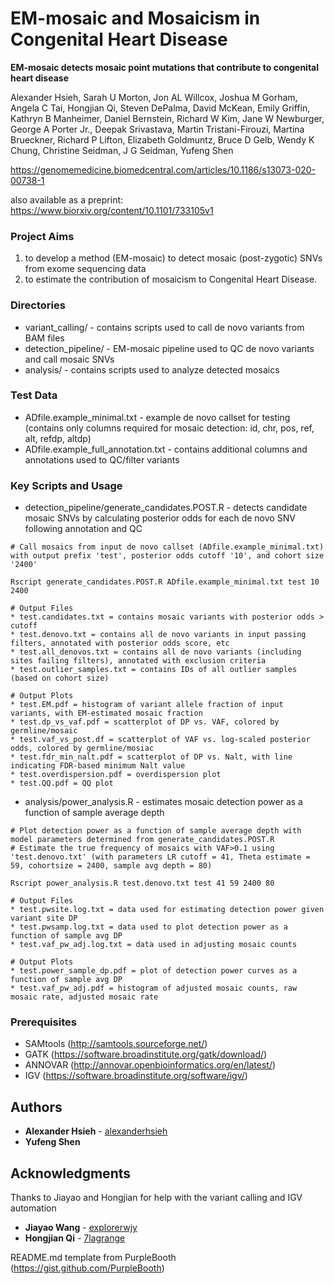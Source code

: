 # EM-mosaic and Mosaicism in Congenital Heart Disease

**EM-mosaic detects mosaic point mutations that contribute to congenital heart disease**

Alexander Hsieh, Sarah U Morton, Jon AL Willcox, Joshua M Gorham, Angela C Tai, Hongjian Qi, Steven DePalma, David McKean, Emily Griffin, Kathryn B Manheimer, Daniel Bernstein, Richard W Kim, Jane W Newburger, George A Porter Jr., Deepak Srivastava, Martin Tristani-Firouzi, Martina Brueckner, Richard P Lifton, Elizabeth Goldmuntz, Bruce D Gelb, Wendy K Chung, Christine Seidman, J G Seidman, Yufeng Shen

https://genomemedicine.biomedcentral.com/articles/10.1186/s13073-020-00738-1

also available as a preprint: https://www.biorxiv.org/content/10.1101/733105v1 

### Project Aims
1. to develop a method (EM-mosaic) to detect mosaic (post-zygotic) SNVs from exome sequencing data 
2. to estimate the contribution of mosaicism to Congenital Heart Disease.  

### Directories
* variant_calling/ - contains scripts used to call de novo variants from BAM files
* detection_pipeline/ - EM-mosaic pipeline used to QC de novo variants and call mosaic SNVs
* analysis/ - contains scripts used to analyze detected mosaics

### Test Data
* ADfile.example_minimal.txt - example de novo callset for testing (contains only columns required for mosaic detection: id, chr, pos, ref, alt, refdp, altdp)
* ADfile.example_full_annotation.txt - contains additional columns and annotations used to QC/filter variants

### Key Scripts and Usage
* detection_pipeline/generate_candidates.POST.R - detects candidate mosaic SNVs by calculating posterior odds for each de novo SNV following annotation and QC
```
# Call mosaics from input de novo callset (ADfile.example_minimal.txt) with output prefix 'test', posterior odds cutoff '10', and cohort size '2400'

Rscript generate_candidates.POST.R ADfile.example_minimal.txt test 10 2400

# Output Files
* test.candidates.txt = contains mosaic variants with posterior odds > cutoff
* test.denovo.txt = contains all de novo variants in input passing filters, annotated with posterior odds score, etc
* test.all_denovos.txt = contains all de novo variants (including sites failing filters), annotated with exclusion criteria
* test.outlier_samples.txt = contains IDs of all outlier samples (based on cohort size)

# Output Plots
* test.EM.pdf = histogram of variant allele fraction of input variants, with EM-estimated mosaic fraction
* test.dp_vs_vaf.pdf = scatterplot of DP vs. VAF, colored by germline/mosaic
* test.vaf_vs_post.df = scatterplot of VAF vs. log-scaled posterior odds, colored by germline/mosiac
* test.fdr_min_nalt.pdf = scatterplot of DP vs. Nalt, with line indicating FDR-based minimum Nalt value
* test.overdispersion.pdf = overdispersion plot
* test.QQ.pdf = QQ plot
```
* analysis/power_analysis.R - estimates mosaic detection power as a function of sample average depth
```
# Plot detection power as a function of sample average depth with model parameters determined from generate_candidates.POST.R 
# Estimate the true frequency of mosaics with VAF>0.1 using 'test.denovo.txt' (with parameters LR cutoff = 41, Theta estimate = 59, cohortsize = 2400, sample avg depth = 80)

Rscript power_analysis.R test.denovo.txt test 41 59 2400 80

# Output Files
* test.pwsite.log.txt = data used for estimating detection power given variant site DP
* test.pwsamp.log.txt = data used to plot detection power as a function of sample avg DP
* test.vaf_pw_adj.log.txt = data used in adjusting mosaic counts

# Output Plots
* test.power_sample_dp.pdf = plot of detection power curves as a function of sample avg DP
* test.vaf_pw_adj.pdf = histogram of adjusted mosaic counts, raw mosaic rate, adjusted mosaic rate
```


### Prerequisites

- SAMtools (http://samtools.sourceforge.net/)
- GATK (https://software.broadinstitute.org/gatk/download/)
- ANNOVAR (http://annovar.openbioinformatics.org/en/latest/)
- IGV (https://software.broadinstitute.org/software/igv/)

## Authors

* **Alexander Hsieh** - [alexanderhsieh](https://github.com/alexanderhsieh)
* **Yufeng Shen**

## Acknowledgments

Thanks to Jiayao and Hongjian for help with the variant calling and IGV automation
* **Jiayao Wang** - [explorerwjy](https://github.com/explorerwjy)
* **Hongjian Qi** - [7lagrange](https://github.com/7lagrange)

README.md template from PurpleBooth (https://gist.github.com/PurpleBooth)
